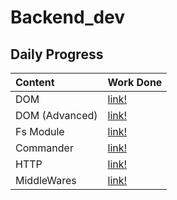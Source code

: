﻿# Backend_dev
## Daily Progress
| Content | Work Done |
|:---|:---|
|  DOM | <a href="https://projects.100xdevs.com/tracks/dom-1/Basics-of-DOM-1">link! |
| DOM (Advanced) | <a href="https://projects.100xdevs.com/tracks/dom-2/DOM-Part-2--1">link! |
| Fs Module | <a href="https://github.com/Shubh-ujala/Backend_dev/tree/main/01_fs_module"> link! |
| Commander | <a href="https://github.com/Shubh-ujala/Backend_dev/tree/main/Backend/CLI_assignment"> link! |
| HTTP | <a href="https://github.com/Shubh-ujala/Backend_dev/tree/main/Backend/HTTP"> link! |
| MiddleWares | <a href="https://github.com/Shubh-ujala/Backend_dev/tree/main/Backend/Middlewares_"> link! |
